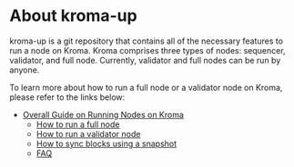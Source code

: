 
# About kroma-up

kroma-up is a git repository that contains all of the necessary features to run a node on Kroma.
Kroma comprises three types of nodes: sequencer, validator, and full node. Currently, validator and full nodes can be run by anyone.

To learn more about how to run a full node or a validator node on Kroma, please refer to the links below:

- [Overall Guide on Running Nodes on Kroma](https://docs.kroma.network/developers/running-nodes-on-kroma)
    - [How to run a full node](https://docs.kroma.network/developers/running-nodes-on-kroma/running-a-full-node)
    - [How to run a validator node](https://docs.kroma.network/developers/running-nodes-on-kroma/running-a-validator-node)
    - [How to sync blocks using a snapshot](https://docs.kroma.network/developers/running-nodes-on-kroma/how-to-sync-blocks-using-a-snapshot)
    - [FAQ](https://docs.kroma.network/developers/running-nodes-on-kroma/faq)
